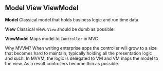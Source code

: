 ## Model View ViewModel 

**Model** Classical model that holds business logic and run time data. 

**View** Classical view. `View` should be dumb as possible.

**ViewModel** Maps model to `Controller` in MVC 


Why MVVM? When writing enterprise apps the controller will grow to a size that becomes hard to maintain; typically 
holding all the presentation logic and such. In MVVM, the logic is delegated to VM and VM maps the model to the view.
As a result controllers become thin as possible. 
